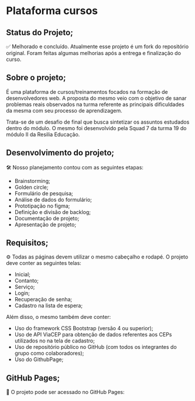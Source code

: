 # Plataforma cursos

## Status do Projeto;
✅ Melhorado e concluído.
Atualmente esse projeto é um fork do repositório original. Foram feitas algumas melhorias após a entrega e finalização do curso.

## Sobre o projeto;
É uma plataforma de cursos/treinamentos focados na formação de desenvolvedores web. A proposta do mesmo veio com o objetivo de sanar problemas reais observados na turma referente as principais dificuldades da mesma com seu processo de aprendizagem.

Trata-se de um desafio de final que busca sintetizar os assuntos estudados dentro do módulo. O mesmo foi desenvolvido pela Squad 7 da turma 19 do módulo II da Resilia Educação.

## Desenvolvimento do projeto;
🛠 Nosso planejamento contou com as seguintes etapas:

- Brainstorming;
- Golden circle;
- Formulário de pesquisa;
- Análise de dados do formulário;
- Prototipação no figma;
- Definição e divisão de backlog;
- Documentação de projeto;
- Apresentação de projeto;

## Requisitos;
⚙ Todas as páginas devem utilizar o mesmo cabeçalho e rodapé. O projeto deve conter as seguintes telas: 

- Inicial;
- Contanto;
- Serviço;
- Login;
- Recuperação de senha;
- Cadastro na lista de espera;

Além disso, o mesmo também deve conter:
- Uso do framework CSS Bootstrap (versão 4 ou superior);
- Uso de API ViaCEP para obtenção de dados referentes aos CEPs utilizados no na tela de cadastro;
- Uso de repositório público no GitHub (com todos os integrantes do grupo como colaboradores);
- Uso do GithubPage;


## GitHub Pages;
🔗 O projeto pode ser acessado no GitHub Pages: 
